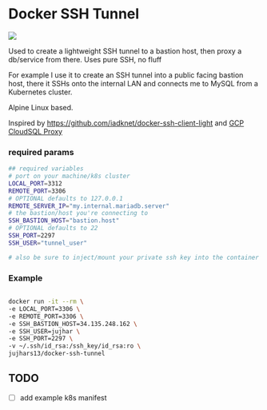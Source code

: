
# Docker SSH Tunnel

[![](https://badge.imagelayers.io/jujhars13/docker-ssh-tunnel:latest.svg)](https://imagelayers.io/?images=jujhars13/docker-ssh-tunnel:latest 'Get your own badge on imagelayers.io')

Used to create a lightweight SSH tunnel to a bastion host, then proxy a db/service from there.  Uses pure SSH, no fluff

For example I use it to create an SSH tunnel into a public facing bastion host, there it SSHs onto the internal LAN and connects me to MySQL from a Kubernetes cluster.

Alpine Linux based.

Inspired by https://github.com/iadknet/docker-ssh-client-light and [GCP CloudSQL Proxy](https://cloud.google.com/sql/docs/mysql/sql-proxy)

### required params
```bash
## required variables
# port on your machine/k8s cluster
LOCAL_PORT=3312
REMOTE_PORT=3306
# OPTIONAL defaults to 127.0.0.1
REMOTE_SERVER_IP="my.internal.mariadb.server"
# the bastion/host you're connecting to
SSH_BASTION_HOST="bastion.host"
# OPTIONAL defaults to 22
SSH_PORT=2297
SSH_USER="tunnel_user"

# also be sure to inject/mount your private ssh key into the container to /ssh_key/id_rsa
```

### Example
```bash

docker run -it --rm \
-e LOCAL_PORT=3306 \
-e REMOTE_PORT=3306 \
-e SSH_BASTION_HOST=34.135.248.162 \
-e SSH_USER=jujhar \
-e SSH_PORT=2297 \
-v ~/.ssh/id_rsa:/ssh_key/id_rsa:ro \
jujhars13/docker-ssh-tunnel
```

## TODO
- [ ] add example k8s manifest